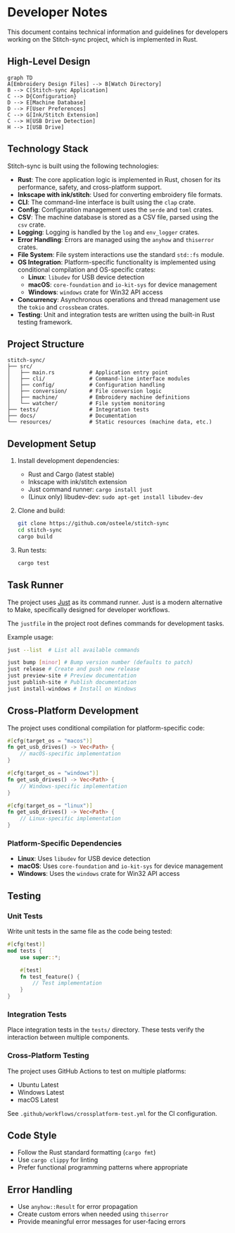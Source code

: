# Developer Notes

This document contains technical information and guidelines for developers working on the Stitch-sync project, which is implemented in Rust.

## High-Level Design

```mermaid
graph TD
A[Embroidery Design Files] --> B[Watch Directory]
B --> C[Stitch-sync Application]
C --> D{Configuration}
D --> E[Machine Database]
D --> F[User Preferences]
C --> G[Ink/Stitch Extension]
C --> H[USB Drive Detection]
H --> I[USB Drive]
```

## Technology Stack

Stitch-sync is built using the following technologies:

- **Rust**: The core application logic is implemented in Rust, chosen for its performance, safety, and cross-platform support.
- **Inkscape with ink/stitch**: Used for converting embroidery file formats.
- **CLI**: The command-line interface is built using the `clap` crate.
- **Config**: Configuration management uses the `serde` and `toml` crates.
- **CSV**: The machine database is stored as a CSV file, parsed using the `csv` crate.
- **Logging**: Logging is handled by the `log` and `env_logger` crates.
- **Error Handling**: Errors are managed using the `anyhow` and `thiserror` crates.
- **File System**: File system interactions use the standard `std::fs` module.
- **OS Integration**: Platform-specific functionality is implemented using conditional compilation and OS-specific crates:
  - **Linux**: `libudev` for USB device detection
  - **macOS**: `core-foundation` and `io-kit-sys` for device management
  - **Windows**: `windows` crate for Win32 API access
- **Concurrency**: Asynchronous operations and thread management use the `tokio` and `crossbeam` crates.
- **Testing**: Unit and integration tests are written using the built-in Rust testing framework.

## Project Structure

```text
stitch-sync/
├── src/
│   ├── main.rs           # Application entry point
│   ├── cli/              # Command-line interface modules
│   ├── config/           # Configuration handling
│   ├── conversion/       # File conversion logic
│   ├── machine/          # Embroidery machine definitions
│   └── watcher/          # File system monitoring
├── tests/                # Integration tests
├── docs/                 # Documentation
└── resources/            # Static resources (machine data, etc.)
```

## Development Setup

1. Install development dependencies:
   - Rust and Cargo (latest stable)
   - Inkscape with ink/stitch extension
   - Just command runner: `cargo install just`
   - (Linux only) libudev-dev: `sudo apt-get install libudev-dev`

2. Clone and build:
   ```bash
   git clone https://github.com/osteele/stitch-sync
   cd stitch-sync
   cargo build
   ```

3. Run tests:
   ```bash
   cargo test
   ```

## Task Runner

The project uses [Just](https://github.com/casey/just) as its command runner.
Just is a modern alternative to Make, specifically designed for developer
workflows.

The `justfile` in the project root defines commands for development tasks.

Example usage:

```bash
just --list  # List all available commands

just bump [minor] # Bump version number (defaults to patch)
just release # Create and push new release
just preview-site # Preview documentation
just publish-site # Publish documentation
just install-windows # Install on Windows
```

## Cross-Platform Development

The project uses conditional compilation for platform-specific code:

```rust
#[cfg(target_os = "macos")]
fn get_usb_drives() -> Vec<Path> {
    // macOS-specific implementation
}

#[cfg(target_os = "windows")]
fn get_usb_drives() -> Vec<Path> {
    // Windows-specific implementation
}

#[cfg(target_os = "linux")]
fn get_usb_drives() -> Vec<Path> {
    // Linux-specific implementation
}
```

### Platform-Specific Dependencies

- **Linux**: Uses `libudev` for USB device detection
- **macOS**: Uses `core-foundation` and `io-kit-sys` for device management
- **Windows**: Uses the `windows` crate for Win32 API access

## Testing

### Unit Tests

Write unit tests in the same file as the code being tested:

```rust
#[cfg(test)]
mod tests {
    use super::*;

    #[test]
    fn test_feature() {
        // Test implementation
    }
}
```

### Integration Tests

Place integration tests in the `tests/` directory. These tests verify the interaction between multiple components.

### Cross-Platform Testing

The project uses GitHub Actions to test on multiple platforms:
- Ubuntu Latest
- Windows Latest
- macOS Latest

See `.github/workflows/crossplatform-test.yml` for the CI configuration.

## Code Style

- Follow the Rust standard formatting (`cargo fmt`)
- Use `cargo clippy` for linting
- Prefer functional programming patterns where appropriate

## Error Handling

- Use `anyhow::Result` for error propagation
- Create custom errors when needed using `thiserror`
- Provide meaningful error messages for user-facing errors
